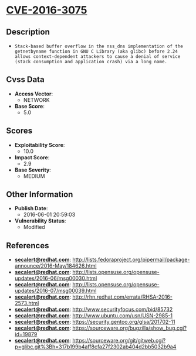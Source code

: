 
# [CVE-2016-3075](https://cve.mitre.org/cgi-bin/cvename.cgi?name=CVE-2016-3075)

## Description

- `Stack-based buffer overflow in the nss_dns implementation of the getnetbyname function in GNU C Library (aka glibc) before 2.24 allows context-dependent attackers to cause a denial of service (stack consumption and application crash) via a long name.`

## Cvss Data

- **Access Vector**:
  - NETWORK
- **Base Score**:
  - 5.0

## Scores

- **Exploitability Score**:
  - 10.0
- **Impact Score**:
  - 2.9
- **Base Severity**:
  - MEDIUM

## Other Information

- **Publish Date**:
  - 2016-06-01 20:59:03
- **Vulnerability Status**:
  - Modified

## References

- **secalert@redhat.com**: http://lists.fedoraproject.org/pipermail/package-announce/2016-May/184626.html
- **secalert@redhat.com**: http://lists.opensuse.org/opensuse-updates/2016-06/msg00030.html
- **secalert@redhat.com**: http://lists.opensuse.org/opensuse-updates/2016-07/msg00039.html
- **secalert@redhat.com**: http://rhn.redhat.com/errata/RHSA-2016-2573.html
- **secalert@redhat.com**: http://www.securityfocus.com/bid/85732
- **secalert@redhat.com**: http://www.ubuntu.com/usn/USN-2985-1
- **secalert@redhat.com**: https://security.gentoo.org/glsa/201702-11
- **secalert@redhat.com**: https://sourceware.org/bugzilla/show_bug.cgi?id=19879
- **secalert@redhat.com**: https://sourceware.org/git/gitweb.cgi?p=glibc.git%3Bh=317b199b4aff8cfa27f2302ab404d2bb5032b9a4
